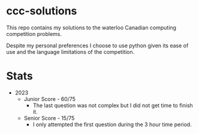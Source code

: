 # ccc-solutions
This repo contains my solutions to the waterloo Canadian computing competition problems.

Despite my personal preferences I choose to use python given its ease of use and the language limitations of the competition.


# Stats
* 2023
  * Junior Score - 60/75
    * The last question was not complex but I did not get time to finish it.
  * Senior Score - 15/75
    * I only attempted the first question during the 3 hour time period.